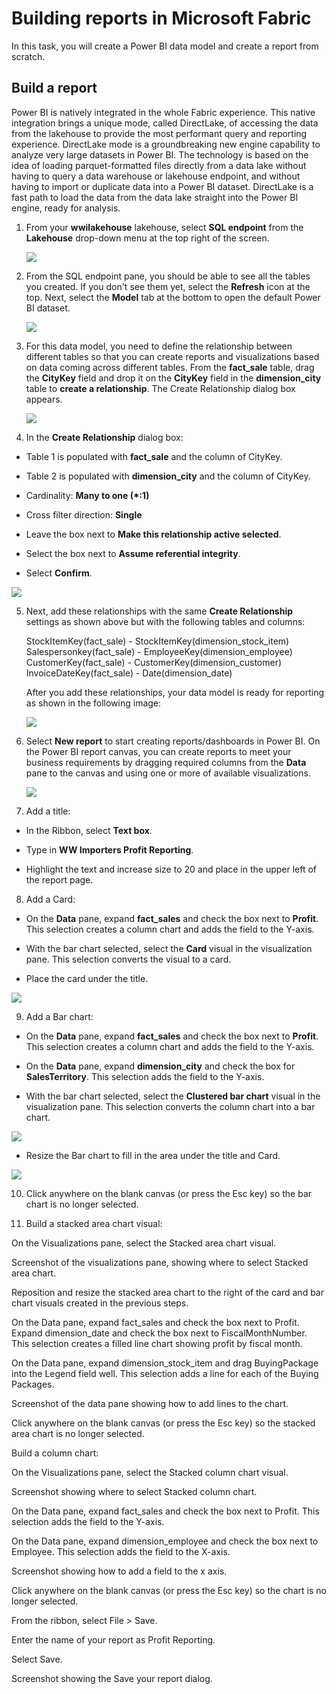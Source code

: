 # Building reports in Microsoft Fabric
In this task, you will create a Power BI data model and create a report from scratch.

## Build a report
Power BI is natively integrated in the whole Fabric experience. This native integration brings a unique mode, called DirectLake, of accessing the data from the lakehouse to provide the most performant query and reporting experience. DirectLake mode is a groundbreaking new engine capability to analyze very large datasets in Power BI. The technology is based on the idea of loading parquet-formatted files directly from a data lake without having to query a data warehouse or lakehouse endpoint, and without having to import or duplicate data into a Power BI dataset. DirectLake is a fast path to load the data from the data lake straight into the Power BI engine, ready for analysis.

1. From your **wwilakehouse** lakehouse, select **SQL endpoint** from the **Lakehouse** drop-down menu at the top right of the screen.

   ![](images/load-data-choose-sql-endpoint.png)

2. From the SQL endpoint pane, you should be able to see all the tables you created. If you don't see them yet, select the **Refresh** icon at the top. Next, select the **Model** tab at the bottom to open the default Power BI dataset.

   ![](images/warehouse-mode-refresh-model.png)

3. For this data model, you need to define the relationship between different tables so that you can create reports and visualizations based on data coming across different tables. From the **fact_sale** table, drag the **CityKey** field and drop it on the **CityKey** field in the **dimension_city** table to **create a relationship**. The Create Relationship dialog box appears.

   ![](images/drag-drop-tables-relationships.png)

4. In the **Create Relationship** dialog box:

  - Table 1 is populated with **fact_sale** and the column of CityKey.

  - Table 2 is populated with **dimension_city** and the column of CityKey.

  - Cardinality: **Many to one (*:1)**

  - Cross filter direction: **Single**

  - Leave the box next to **Make this relationship active selected**.

  - Select the box next to **Assume referential integrity**.

  - Select **Confirm**.

   ![](images/create-relationship-dialogs.png)

5. Next, add these relationships with the same **Create Relationship** settings as shown above but with the following tables and columns:

   StockItemKey(fact_sale) - StockItemKey(dimension_stock_item)
   Salespersonkey(fact_sale) - EmployeeKey(dimension_employee)
   CustomerKey(fact_sale) - CustomerKey(dimension_customer)
   InvoiceDateKey(fact_sale) - Date(dimension_date)

   After you add these relationships, your data model is ready for reporting as shown in the following image:

   ![](images/new-report-relationships.png)

6. Select **New report** to start creating reports/dashboards in Power BI. On the Power BI report canvas, you can create reports to meet your business requirements by dragging required columns from the **Data** pane to the canvas and using one or more of available visualizations.

   ![](images/report-canvas-drag-columns.png)

7. Add a title:

- In the Ribbon, select **Text box**.

- Type in **WW Importers Profit Reporting**.

- Highlight the text and increase size to 20 and place in the upper left of the report page.

8. Add a Card:

- On the **Data** pane, expand **fact_sales** and check the box next to **Profit**. This selection creates a column chart and adds the field to the Y-axis.

- With the bar chart selected, select the **Card** visual in the visualization pane. This selection converts the visual to a card.

- Place the card under the title.

 ![](images/card-visualization.png)

9. Add a Bar chart:

- On the **Data** pane, expand **fact_sales** and check the box next to **Profit**. This selection creates a column chart and adds the field to the Y-axis.

- On the **Data** pane, expand **dimension_city** and check the box for **SalesTerritory**. This selection adds the field to the Y-axis.

- With the bar chart selected, select the **Clustered bar chart** visual in the visualization pane. This selection converts the column chart into a bar chart.

 ![](images/build-visual-bar-chart.png)

- Resize the Bar chart to fill in the area under the title and Card.

![](images/resize-bar-chart-under-card.png)

10. Click anywhere on the blank canvas (or press the Esc key) so the bar chart is no longer selected.

11. Build a stacked area chart visual:

On the Visualizations pane, select the Stacked area chart visual.

Screenshot of the visualizations pane, showing where to select Stacked area chart.

Reposition and resize the stacked area chart to the right of the card and bar chart visuals created in the previous steps.

On the Data pane, expand fact_sales and check the box next to Profit. Expand dimension_date and check the box next to FiscalMonthNumber. This selection creates a filled line chart showing profit by fiscal month.

On the Data pane, expand dimension_stock_item and drag BuyingPackage into the Legend field well. This selection adds a line for each of the Buying Packages.

Screenshot of the data pane showing how to add lines to the chart.

Click anywhere on the blank canvas (or press the Esc key) so the stacked area chart is no longer selected.

Build a column chart:

On the Visualizations pane, select the Stacked column chart visual.

Screenshot showing where to select Stacked column chart.

On the Data pane, expand fact_sales and check the box next to Profit. This selection adds the field to the Y-axis.

On the Data pane, expand dimension_employee and check the box next to Employee. This selection adds the field to the X-axis.

Screenshot showing how to add a field to the x axis.

Click anywhere on the blank canvas (or press the Esc key) so the chart is no longer selected.

From the ribbon, select File > Save.

Enter the name of your report as Profit Reporting.

Select Save.

Screenshot showing the Save your report dialog.
